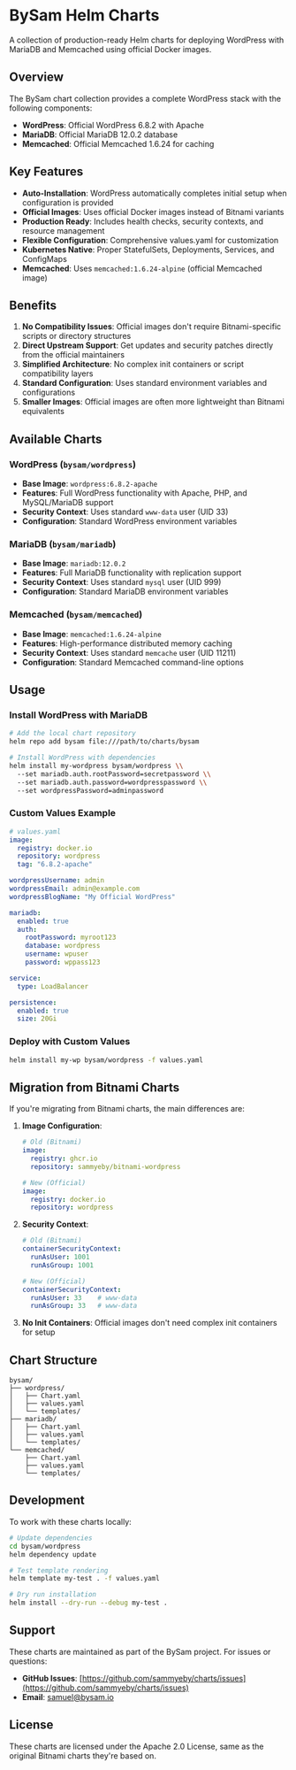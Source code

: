 # BySam Helm Charts

A collection of production-ready Helm charts for deploying WordPress with MariaDB and Memcached using official Docker images.

## Overview

The BySam chart collection provides a complete WordPress stack with the following components:

- **WordPress**: Official WordPress 6.8.2 with Apache
- **MariaDB**: Official MariaDB 12.0.2 database
- **Memcached**: Official Memcached 1.6.24 for caching

## Key Features

- **Auto-Installation**: WordPress automatically completes initial setup when configuration is provided
- **Official Images**: Uses official Docker images instead of Bitnami variants
- **Production Ready**: Includes health checks, security contexts, and resource management
- **Flexible Configuration**: Comprehensive values.yaml for customization
- **Kubernetes Native**: Proper StatefulSets, Deployments, Services, and ConfigMaps
- **Memcached**: Uses `memcached:1.6.24-alpine` (official Memcached image)

## Benefits

1. **No Compatibility Issues**: Official images don't require Bitnami-specific scripts or directory structures
2. **Direct Upstream Support**: Get updates and security patches directly from the official maintainers
3. **Simplified Architecture**: No complex init containers or script compatibility layers
4. **Standard Configuration**: Uses standard environment variables and configurations
5. **Smaller Images**: Official images are often more lightweight than Bitnami equivalents

## Available Charts

### WordPress (`bysam/wordpress`)

- **Base Image**: `wordpress:6.8.2-apache`
- **Features**: Full WordPress functionality with Apache, PHP, and MySQL/MariaDB support
- **Security Context**: Uses standard `www-data` user (UID 33)
- **Configuration**: Standard WordPress environment variables

### MariaDB (`bysam/mariadb`)

- **Base Image**: `mariadb:12.0.2`
- **Features**: Full MariaDB functionality with replication support
- **Security Context**: Uses standard `mysql` user (UID 999)
- **Configuration**: Standard MariaDB environment variables

### Memcached (`bysam/memcached`)

- **Base Image**: `memcached:1.6.24-alpine`
- **Features**: High-performance distributed memory caching
- **Security Context**: Uses standard `memcache` user (UID 11211)
- **Configuration**: Standard Memcached command-line options

## Usage

### Install WordPress with MariaDB

```bash
# Add the local chart repository
helm repo add bysam file:///path/to/charts/bysam

# Install WordPress with dependencies
helm install my-wordpress bysam/wordpress \\
  --set mariadb.auth.rootPassword=secretpassword \\
  --set mariadb.auth.password=wordpresspassword \\
  --set wordpressPassword=adminpassword
```

### Custom Values Example

```yaml
# values.yaml
image:
  registry: docker.io
  repository: wordpress
  tag: "6.8.2-apache"

wordpressUsername: admin
wordpressEmail: admin@example.com
wordpressBlogName: "My Official WordPress"

mariadb:
  enabled: true
  auth:
    rootPassword: myroot123
    database: wordpress
    username: wpuser
    password: wppass123

service:
  type: LoadBalancer

persistence:
  enabled: true
  size: 20Gi
```

### Deploy with Custom Values

```bash
helm install my-wp bysam/wordpress -f values.yaml
```

## Migration from Bitnami Charts

If you're migrating from Bitnami charts, the main differences are:

1. **Image Configuration**:

   ```yaml
   # Old (Bitnami)
   image:
     registry: ghcr.io
     repository: sammyeby/bitnami-wordpress

   # New (Official)
   image:
     registry: docker.io
     repository: wordpress
   ```

2. **Security Context**:

   ```yaml
   # Old (Bitnami)
   containerSecurityContext:
     runAsUser: 1001
     runAsGroup: 1001

   # New (Official)
   containerSecurityContext:
     runAsUser: 33    # www-data
     runAsGroup: 33   # www-data
   ```

3. **No Init Containers**: Official images don't need complex init containers for setup

## Chart Structure

```text
bysam/
├── wordpress/
│   ├── Chart.yaml
│   ├── values.yaml
│   └── templates/
├── mariadb/
│   ├── Chart.yaml
│   ├── values.yaml
│   └── templates/
└── memcached/
    ├── Chart.yaml
    ├── values.yaml
    └── templates/
```

## Development

To work with these charts locally:

```bash
# Update dependencies
cd bysam/wordpress
helm dependency update

# Test template rendering
helm template my-test . -f values.yaml

# Dry run installation
helm install --dry-run --debug my-test .
```

## Support

These charts are maintained as part of the BySam project. For issues or questions:

- **GitHub Issues**: [https://github.com/sammyeby/charts/issues](https://github.com/sammyeby/charts/issues)
- **Email**: <samuel@bysam.io>

## License

These charts are licensed under the Apache 2.0 License, same as the original Bitnami charts they're based on.

